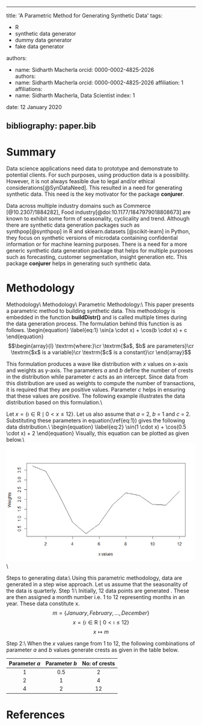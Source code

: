 
---
title: 'A Parametric Method for Generating Synthetic Data'
tags:
  - R
  - synthetic data generator
  - dummy data generator
  - fake data generator

authors:
  - name: Sidharth Macherla
    orcid: 0000-0002-4825-2026    
authors:
  - name: Sidharth Macherla
    orcid: 0000-0002-4825-2026
    affiliation: 1
affiliations:
 - name: Sidharth Macherla, Data Scientist
   index: 1
    
date: 12 January 2020

bibliography: paper.bib
---

# Summary
Data science applications need data to prototype and demonstrate to potential clients. For such purposes, using production data is a possibility. However, it is not always feasible due to legal and/or ethical considerations[@SynDataNeed]. This resulted in a need for generating synthetic data. This need is the key motivator for the package **conjurer**.

Data across multiple industry domains such as Commerce [@10.2307/1884282],  Food industry[@doi:10.1177/1847979018808673] are known to exhibit some form of seasonality, cyclicality and trend. Although there are synthetic data generation packages such as synthpop[@synthpop] in R and sklearn.datasets [@scikit-learn] in Python, they focus on synthetic versions of microdata containing confidential information or for machine learning purposes. There is a need for a more generic synthetic data generation package that helps for multiple purposes such as forecasting, customer segmentation, insight generation etc. This package **conjurer** helps in generating such synthetic data.

# Methodology
Methodology\\
Methodology\\
Parametric Methodology:\\
This paper presents a parametric method to building synthetic data. This methodology is embedded in the function **buildDistr()** and is called multiple times during the data generation process. The formulation behind this function is as follows.
\begin{equation}
\label{eq:1}
\sin(a \cdot x) + \cos(b \cdot x) + c
\end{equation} 
$$\begin{array}{l}
\textrm{where:}\cr
\textrm{$a$, $b$ are parameters}\cr
\textrm{$x$ is a variable}\cr
\textrm{$c$ is a constant}\cr
\end{array}$$

This formulation produces a wave like distribution with $x$ values on x-axis and weights as y-axis. The parameters $a$ and $b$ define the number of crests in the distribution while parameter $c$ acts as an intercept. Since data from this distribution are used as weights to compute the number of transactions, it is required that they are positive values. Parameter $c$ helps in ensuring that these values are positive. The following example illustrates the data distribution based on this formulation.\\

Let $x = \{\imath \in \mathrm{R} \mid 0< x \leq12\}$. Let us also assume that $a$ = 2, $b$ = 1 and $c$ = 2. Substituting these parameters in equation(\ref{eq:1}) gives the following data distribution.\\
\begin{equation}
\label{eq:2}
\sin(1 \cdot x) + \cos(0.5 \cdot x) + 2
\end{equation}
Visually, this equation can be plotted as given below.\\
 ![Figure 1.](Equation2.png)\\

Steps to generating data:\\
Using this parametric methodology, data are generated in a step wise approach. Let us assume that the seasonality of the data is quarterly.
Step 1:\\
Initially, 12 data points are generated . These are then assigned a month number i.e. 1 to 12 representing months in an year. These data constitute x.
    $$ m = \{ January, February, ..., December\}$$
    $$x = \{\imath \in \mathrm{R} \mid 0 < \imath \leq 12\}$$
    $$x \mapsto m$$

Step 2:\\
When the $x$ values range from 1 to 12, the following combinations of parameter $a$ and $b$ values generate crests as given in the table below.

|Parameter $a$|Parameter $b$|No: of crests|
|:-----------------:|:---------------:|:---------------:|
|1 |0.5|2|
|2 |1|4|
|4 |2|12|

# References